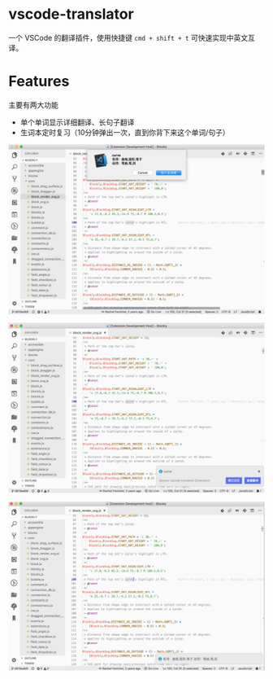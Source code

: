 # vscode-translator

一个 VSCode 的翻译插件，使用快捷键 `cmd + shift + t` 可快速实现中英文互译。

# Features

主要有两大功能

- 单个单词显示详细翻译、长句子翻译
- 生词本定时复习（10分钟弹出一次，直到你背下来这个单词/句子）

![](./imgs/01.png)

![](./imgs/02.png)

![](./imgs/03.png)